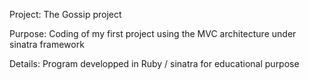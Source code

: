 Project: 
The Gossip project 

Purpose:
Coding of my first project using the MVC architecture under sinatra framework

Details:
Program developped in Ruby / sinatra for educational purpose